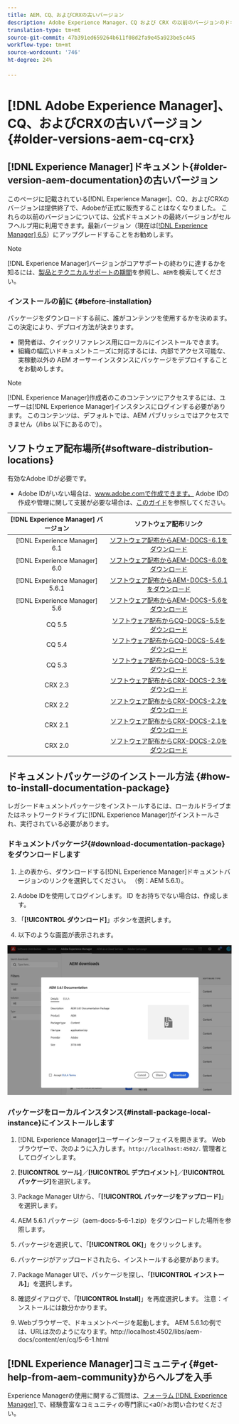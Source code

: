 ```yaml
---
title: AEM、CQ、およびCRXの古いバージョン
description: Adobe Experience Manager、CQ および CRX の以前のバージョンのドキュメントパッケージです。
translation-type: tm+mt
source-git-commit: 47b391ed659264b611f08d2fa9e45a923be5c445
workflow-type: tm+mt
source-wordcount: '746'
ht-degree: 24%

---
```



# [!DNL Adobe Experience Manager]、CQ、およびCRXの古いバージョン{#older-versions-aem-cq-crx}

## [!DNL Experience Manager]ドキュメント{#older-version-aem-documentation}の古いバージョン

このページに記載されている[!DNL Experience Manager]、CQ、およびCRXのバージョンは提供終了で、Adobeが正式に販売することはなくなりました。 これらの以前のバージョンについては、公式ドキュメントの最終バージョンがセルフヘルプ用に利用できます。最新バージョン（現在は[[!DNL Experience Manager] 6.5](https://experienceleague.adobe.com/docs/experience-manager-65.html)）にアップグレードすることをお勧めします。

>[!NOTE]
>
>[!DNL Experience Manager]バージョンがコアサポートの終わりに達するかを知るには、[製品とテクニカルサポートの期間](https://helpx.adobe.com/jp/support/programs/eol-matrix.html)を参照し、`AEM`を検索してください。

### インストールの前に {#before-installation}

パッケージをダウンロードする前に、誰がコンテンツを使用するかを決めます。この決定により、デプロイ方法が決まります。

* 開発者は、クイックリファレンス用にローカルにインストールできます。
* 組織の幅広いドキュメントニーズに対応するには、内部でアクセス可能な、実稼動以外の AEM オーサーインスタンスにパッケージをデプロイすることをお勧めします。

>[!NOTE]
>
>[!DNL Experience Manager]作成者のこのコンテンツにアクセスするには、ユーザーは[!DNL Experience Manager]インスタンスにログインする必要があります。 このコンテンツは、デフォルトでは、AEM パブリッシュではアクセスできません（/libs 以下にあるので）。

## ソフトウェア配布場所{#software-distribution-locations}

有効なAdobe IDが必要です。

* Adobe IDがいない場合は、www.adobe.comで作成できます。
Adobe IDの作成や管理に関して支援が必要な場合は、[このガイド](https://helpx.adobe.com/manage-account.html)を参照してください。

| [!DNL Experience Manager] バージョン | ソフトウェア配布リンク |
|:-----------:|:--------------------------------------------------:|
| [!DNL Experience Manager] 6.1 | [ソフトウェア配布からAEM-DOCS-6.1をダウンロード](https://experience.adobe.com/#/downloads/content/software-distribution/en/aem.html?package=/content/software-distribution/en/details.html/content/dam/aem/public/adobe/packages/aem-docs/aem-docs-6-1.zip) |
| [!DNL Experience Manager] 6.0 | [ソフトウェア配布からAEM-DOCS-6.0をダウンロード](https://experience.adobe.com/#/downloads/content/software-distribution/en/aem.html?package=/content/software-distribution/en/details.html/content/dam/aem/public/adobe/packages/aem-docs/aem-docs-6-0.zip) |
| [!DNL Experience Manager] 5.6.1 | [ソフトウェア配布からAEM-DOCS-5.6.1をダウンロード](https://experience.adobe.com/#/downloads/content/software-distribution/en/aem.html?package=/content/software-distribution/en/details.html/content/dam/aem/public/adobe/packages/aem-docs/aem-docs-5-6-1.zip) |
| [!DNL Experience Manager] 5.6 | [ソフトウェア配布からAEM-DOCS-5.6をダウンロード](https://experience.adobe.com/#/downloads/content/software-distribution/en/aem.html?package=/content/software-distribution/en/details.html/content/dam/aem/public/adobe/packages/aem-docs/aem-docs-5-6.zip) |
| CQ 5.5 | [ソフトウェア配布からCQ-DOCS-5.5をダウンロード](https://experience.adobe.com/#/downloads/content/software-distribution/en/aem.html?package=%2Fcontent%2Fsoftware-distribution%2Fen%2Fdetails.html%2Fcontent%2Fdam%2Faem%2Fpublic%2Fadobe%2Fpackages%2Faem-docs%2Faem-docs-5-5.zip) |
| CQ 5.4 | [ソフトウェア配布からCQ-DOCS-5.4をダウンロード](https://experience.adobe.com/#/downloads/content/software-distribution/en/aem.html?package=/content/software-distribution/en/details.html/content/dam/aem/public/adobe/packages/aem-docs/aem-docs-5-4.zip) |
| CQ 5.3 | [ソフトウェア配布からCQ-DOCS-5.3をダウンロード](https://experience.adobe.com/#/downloads/content/software-distribution/en/aem.html?package=/content/software-distribution/en/details.html/content/dam/aem/public/adobe/packages/aem-docs/aem-docs-5-3.zip) |
| CRX 2.3 | [ソフトウェア配布からCRX-DOCS-2.3をダウンロード](https://experience.adobe.com/#/downloads/content/software-distribution/en/aem.html?package=/content/software-distribution/en/details.html/content/dam/aem/public/adobe/packages/aem-docs/crx-docs-2-3.zip) |
| CRX 2.2 | [ソフトウェア配布からCRX-DOCS-2.2をダウンロード](https://experience.adobe.com/#/downloads/content/software-distribution/en/aem.html?package=/content/software-distribution/en/details.html/content/dam/aem/public/adobe/packages/aem-docs/crx-docs-2-2.zip) |
| CRX 2.1 | [ソフトウェア配布からCRX-DOCS-2.1をダウンロード](https://experience.adobe.com/#/downloads/content/software-distribution/en/aem.html?package=/content/software-distribution/en/details.html/content/dam/aem/public/adobe/packages/aem-docs/crx-docs-2-1.zip) |
| CRX 2.0 | [ソフトウェア配布からCRX-DOCS-2.0をダウンロード](https://experience.adobe.com/#/downloads/content/software-distribution/en/aem.html?package=/content/software-distribution/en/details.html/content/dam/aem/public/adobe/packages/aem-docs/crx-docs-2-0.zip) |

## ドキュメントパッケージのインストール方法 {#how-to-install-documentation-package}

レガシードキュメントパッケージをインストールするには、ローカルドライブまたはネットワークドライブに[!DNL Experience Manager]がインストールされ、実行されている必要があります。

### ドキュメントパッケージ{#download-documentation-package}をダウンロードします

1. 上の表から、ダウンロードする[!DNL Experience Manager]ドキュメントバージョンのリンクを選択してください。 （例：AEM 5.6.1）。

1. Adobe IDを使用してログインします。 ID をお持ちでない場合は、作成します。

1. 「**[!UICONTROL ダウンロード]**」ボタンを選択します。

1. 以下のような画面が表示されます。

![ソフトウェア配布の例](assets/screen_shot_2020-07-10at161922.jpg)

### パッケージをローカルインスタンス{#install-package-local-instance}にインストールします

1. [!DNL Experience Manager]ユーザーインターフェイスを開きます。 Webブラウザーで、次のように入力します。`http://localhost:4502/`. 管理者としてログインします。

1. **[!UICONTROL ツール]**／**[!UICONTROL デプロイメント]**／**[!UICONTROL パッケージ]**&#x200B;を選択します。

1. Package Manager UIから、「**[!UICONTROL パッケージをアップロード]**」を選択します。

1. AEM 5.6.1 パッケージ（aem-docs-5-6-1.zip）をダウンロードした場所を参照します。

1. パッケージを選択して、「**[!UICONTROL OK]**」をクリックします。

1. パッケージがアップロードされたら、インストールする必要があります。

1. Package Manager UIで、パッケージを探し、「**[!UICONTROL インストール]**」を選択します。

1. 確認ダイアログで、「**[!UICONTROL Install]**」を再度選択します。 注意：インストールには数分かかります。

1. Webブラウザーで、ドキュメントページを起動します。 AEM 5.6.1の例では、URLは次のようになります。http://localhost:4502/libs/aem-docs/content/en/cq/5-6-1.html

## [!DNL Experience Manager]コミュニティ{#get-help-from-aem-community}からヘルプを入手

Experience Managerの使用に関するご質問は、[フォーラム [!DNL Experience Manager] ](https://experienceleaguecommunities.adobe.com/t5/adobe-experience-manager/ct-p/adobe-experience-manager-community)で、経験豊富なコミュニティの専門家に&lt;a0/>お問い合わせください。
